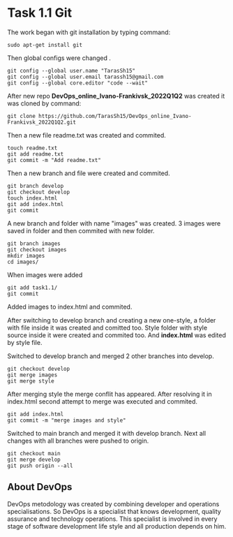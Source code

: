 # Task 1.1 Git

The work began with git installation by typing command:
```
sudo apt-get install git
``` 
Then global configs were changed .
``` 
git config --global user.name "TarasSh15"
git config --global user.email tarassh15@gmail.com
git config --global core.editor "code --wait"
``` 
After new repo **DevOps_online_Ivano-Frankivsk_2022Q1Q2** was created it was cloned by command:
```
git clone https://github.com/TarasSh15/DevOps_online_Ivano-Frankivsk_2022Q1Q2.git
``` 
Then a new file readme.txt was created and commited.
```
touch readme.txt
git add readme.txt
git commit -m "Add readme.txt"
```
Then a new branch and file were created and commited.
```
git branch develop
git checkout develop
touch index.html
git add index.html
git commit
```
A new branch and folder with name "images" was created. 3 images were saved in folder and then commited with new folder.
```
git branch images
git checkout images
mkdir images
cd images/
```
When images were added
```
git add task1.1/
git commit
```
Added images to index.html and commited.

After switching to develop branch and creating a new one-style, a folder with file inside it was created and comitted too. Style folder with style source inside it were created and commited too. And **index.html** was edited by style file.

Switched to develop branch and merged 2 other branches into develop.
```
git checkout develop
git merge images
git merge style
```

After merging style the merge conflit has appeared. After resolving it in index.html second attempt to merge was executed and commited.
```
git add index.html
git commit -m "merge images and style"
```
Switched to main branch and merged it with develop branch. Next all changes with all branches were pushed to origin.
```
git checkout main
git merge develop
git push origin --all
```
## About DevOps

DevOps metodology was created by combining developer and operations specialisations. So DevOps is a specialist that knows development, quality assurance and technology operations. This specialist is involved in every stage of software development life style and all production depends on him.
